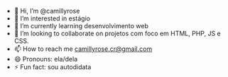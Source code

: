 - 👋 Hi, I’m @camillyrose
- 👀 I’m interested in estágio
- 🌱 I’m currently learning desenvolvimento web
- 💞️ I’m looking to collaborate on projetos com foco em HTML, PHP, JS e CSS.
- 📫 How to reach me camillyrose.cr@gmail.com
- 😄 Pronouns: ela/dela
- ⚡ Fun fact: sou autodidata 

<!---
camillyrose/camillyrose is a ✨ special ✨ repository because its `README.md` (this file) appears on your GitHub profile.
You can click the Preview link to take a look at your changes.
--->
